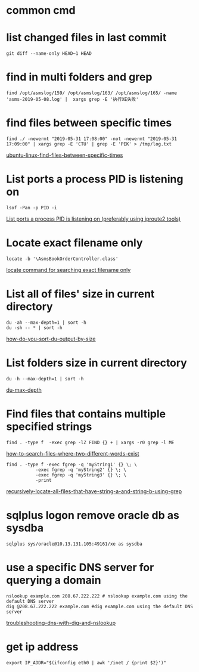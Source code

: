# common cmd

# list changed files in last commit
    git diff --name-only HEAD~1 HEAD

# find in multi folders and grep 
    find /opt/asmslog/159/ /opt/asmslog/163/ /opt/asmslog/165/ -name 'asms-2019-05-08.log' |  xargs grep -E '执行XE失败'

# find files between specific times
    find ./ -newermt "2019-05-31 17:08:00" -not -newermt "2019-05-31 17:09:00" | xargs grep -E 'CTU' | grep -E 'PEK' > /tmp/log.txt  
[ubuntu-linux-find-files-between-specific-times](https://superuser.com/questions/580273/ubuntu-linux-find-files-between-specific-times)

# List ports a process PID is listening on
    lsof -Pan -p PID -i  
[List ports a process PID is listening on (preferably using iproute2 tools)](https://unix.stackexchange.com/questions/157823/list-ports-a-process-pid-is-listening-on-preferably-using-iproute2-tools)

# Locate exact filename only
    locate -b '\AsmsBookOrderController.class'
[locate command for searching exact filename only](https://askubuntu.com/questions/831869/locate-command-for-searching-exact-filename-only)

# List all of files' size in current directory
    du -ah --max-depth=1 | sort -h
    du -sh -- * | sort -h
[how-do-you-sort-du-output-by-size](https://unix.stackexchange.com/questions/4681/how-do-you-sort-du-output-by-size)

# List folders size in current directory
    du -h --max-depth=1 | sort -h
[du-max-depth](https://www.peterbe.com/plog/du-max-depth)

# Find files that contains multiple specified strings   
    find . -type f  -exec grep -lZ FIND {} + | xargs -r0 grep -l ME
[how-to-search-files-where-two-different-words-exist](https://unix.stackexchange.com/questions/67794/how-to-search-files-where-two-different-words-exist)

    find . -type f -exec fgrep -q 'myString1' {} \; \
               -exec fgrep -q 'myString2' {} \; \
               -exec fgrep -q 'myString3' {} \; \
               -print
[recursively-locate-all-files-that-have-string-a-and-string-b-using-grep](https://stackoverflow.com/questions/22560705/recursively-locate-all-files-that-have-string-a-and-string-b-using-grep)  

# sqlplus logon remove oracle db as sysdba
    sqlplus sys/oracle@10.13.131.105:49161/xe as sysdba

# use a specific DNS server for querying a domain
    nslookup example.com 208.67.222.222 # nslookup example.com using the default DNS server
    dig @208.67.222.222 example.com #dig example.com using the default DNS server
[troubleshooting-dns-with-dig-and-nslookup](https://www.a2hosting.com/kb/getting-started-guide/internet-and-networking/troubleshooting-dns-with-dig-and-nslookup)

# get ip address
```shell
export IP_ADDR="$(ifconfig eth0 | awk '/inet / {print $2}')"
```
